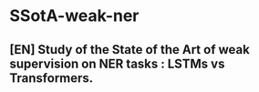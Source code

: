 # SSotA-weak-ner
[EN] **S**tudy of the **S**tate **o**f **t**he **A**rt of **weak** supervision on **NER** tasks : LSTMs vs Transformers.
---
